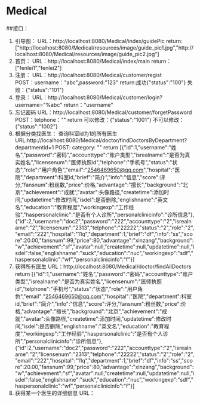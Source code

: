 Medical
======

##接口：
1. 引导图：
	URL：http://localhost:8080/Medical/index/guidePic 
	return:["http://localhost:8080/Medical/resources/image/guide_pic1.jpg","http://localhost:8080/Medical/resources/image/guide_pic2.jpg"]
2. 首页：
	URL：http://localhost:8080/Medical/index/main
	return：["fenlei1","fenlei2"]
3. 注册：
	URL：http://localhost:8080/Medical/customer/regist  
	POST：username："abc",password:"123" 
	return:成功{"status":"100"} 失败：{"status":"101"}
4. 登录：
	URL：http://localhost:8080/Medical/customer/login?username="%abc"
	return："username"
5. 忘记密码
	URL：http://localhost:8080/Medical/customer/forgetPassword  
	POST：telphone：""
	return 可以修改：{"status":"1001"} 不可以修改：{"status":"1002"}
6. 根据分类找医生：
	查询科室id为1的所有医生
	URL:http://localhost:8080/Medical/doctor/findDoctorsByDepartment?departmentid=1
	POST: category: ""
	return [{"id":1,"username":"姓名","password":"密码","accounttype":"账户类型","isrealname":"是否为真实姓名","licensenum":"医师执照id","telphone":"手机号","status":"状态","role":"用户角色","email":"2546469650@qq.com","hospital":"医院","department":科室id,"brief":"简介","info":"信息","score":评分,"fansnum":粉丝数,"price":价格,"advantage":"擅长","background":"北京","achievement":"成就","avatar":头像路径,"createtime":添加时间,"updatetime":修改时间,"isdel":是否删除,"englishname":"英文名","education":"教育程度","workingexp":"工作经验","haspersonalclinic":"是否有个人诊所","personalclinicinfo":"诊所信息"},{"id":2,"username":"doc2","password":"222","accounttype":"2","isrealname":"2","licensenum":"2313","telphone":"22222","status":"2","role":"2","email":"222","hospital":"11q","department":1,"brief":"df","info":"ss","score":20.00,"fansnum":99,"price":80,"advantage":"xinzang","background":"w","achievement":"sf","avatar":null,"createtime":null,"updatetime":null,"isdel":false,"englishname":"suck","education":"nuc","workingexp":"sdf","haspersonalclinic":"wf","personalclinicinfo":"f"}]
7. 获得所有医生
	URL：http://localhost:8080/Medical/doctor/findAllDoctors
	return [{"id":1,"username":"姓名","password":"密码","accounttype":"账户类型","isrealname":"是否为真实姓名","licensenum":"医师执照id","telphone":"手机号","status":"状态","role":"用户角色","email":"2546469650@qq.com","hospital":"医院","department":科室id,"brief":"简介","info":"信息","score":评分,"fansnum":粉丝数,"price":价格,"advantage":"擅长","background":"北京","achievement":"成就","avatar":头像路径,"createtime":添加时间,"updatetime":修改时间,"isdel":是否删除,"englishname":"英文名","education":"教育程度","workingexp":"工作经验","haspersonalclinic":"是否有个人诊所","personalclinicinfo":"诊所信息"},{"id":2,"username":"doc2","password":"222","accounttype":"2","isrealname":"2","licensenum":"2313","telphone":"22222","status":"2","role":"2","email":"222","hospital":"11q","department":1,"brief":"df","info":"ss","score":20.00,"fansnum":99,"price":80,"advantage":"xinzang","background":"w","achievement":"sf","avatar":null,"createtime":null,"updatetime":null,"isdel":false,"englishname":"suck","education":"nuc","workingexp":"sdf","haspersonalclinic":"wf","personalclinicinfo":"f"}]
8. 获得某一个医生的详细信息
	URL：

